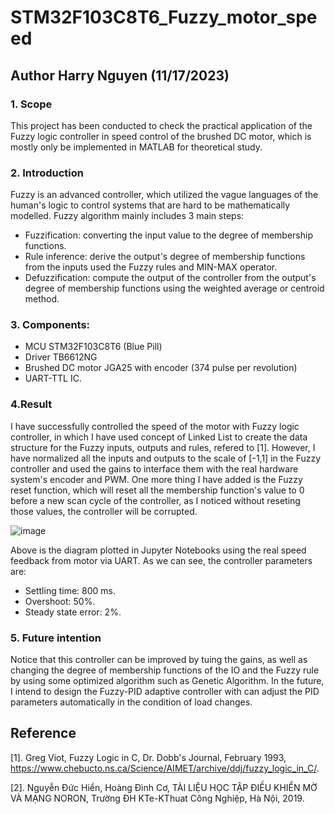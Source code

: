 # STM32F103C8T6_Fuzzy_motor_speed
## Author Harry Nguyen (11/17/2023)

### 1. Scope 

This project has been conducted to check the practical application of the Fuzzy logic controller in speed control of the brushed DC motor, which is mostly only be implemented in MATLAB for theoretical study.

### 2. Introduction

Fuzzy is an advanced controller, which utilized the vague languages of the human's logic  to control systems that are hard to be mathematically modelled. Fuzzy algorithm mainly includes 3 main steps:

- Fuzzification: converting the input value to the degree of membership functions.
- Rule inference: derive the output's degree of membership functions from the inputs used the Fuzzy rules and MIN-MAX operator.
- Defuzzification: compute the output of the controller from the output's degree of membership functions using the weighted average or centroid method.

### 3. Components:

- MCU STM32F103C8T6 (Blue Pill)
- Driver TB6612NG
- Brushed DC motor JGA25 with encoder (374 pulse per revolution)
- UART-TTL IC.

### 4.Result

I have successfully controlled the speed of the motor with Fuzzy logic controller, in which I have used concept of Linked List to create the data structure for the Fuzzy inputs, outputs and rules, refered to [1]. However, I have normalized all the inputs and outputs to the scale of [-1,1] in the Fuzzy controller and used the gains to interface them with the real hardware system's encoder and PWM. One more thing I have added is the Fuzzy reset function, which will reset all the membership function's value to 0 before a new scan cycle of the controller, as I noticed without reseting those values, the controller will be corrupted.

![image](https://github.com/HarryNguyen2023/STM32F103C8T6_Fuzzy_motor_speed/assets/136590151/25f3b36b-c3fa-4460-9bc3-11b462aa33c1)

Above is the diagram plotted in Jupyter Notebooks using the real speed feedback from motor via UART. As we can see, the controller parameters are:

- Settling time: 800 ms.
- Overshoot: 50%.
- Steady state error: 2%.

### 5. Future intention

Notice that this controller can be improved by tuing the gains, as well as changing the degree of membership functions of the IO and the Fuzzy rule by using some optimized algorithm such as Genetic Algorithm. In the future, I intend to design the Fuzzy-PID adaptive controller with can adjust the PID parameters automatically in the condition of load changes.

## Reference

[1]. Greg Viot, Fuzzy Logic in C, Dr. Dobb's Journal, February 1993, https://www.chebucto.ns.ca/Science/AIMET/archive/ddj/fuzzy_logic_in_C/.

[2]. Nguyễn Đức Hiển, Hoàng Đình Cơ, TÀI LIỆU HỌC TẬP ĐIỀU KHIỂN MỜ VÀ MẠNG NORON, Trường ĐH KTe-KThuat Công Nghiệp, Hà Nội, 2019.


